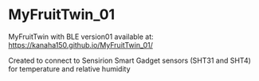 # MyFruitTwin_01
MyFruitTwin with BLE version01
available at: https://kanaha150.github.io/MyFruitTwin_01/

Created to connect to Sensirion Smart Gadget sensors (SHT31 and SHT4) for temperature and relative humidity
